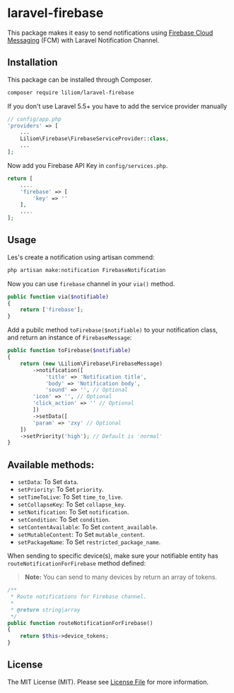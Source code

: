 # laravel-firebase
This package makes it easy to send notifications using [Firebase Cloud Messaging](https://firebase.google.com/docs/cloud-messaging/) (FCM) with Laravel Notification Channel.

## Installation

This package can be installed through Composer.

``` bash
composer require liliom/laravel-firebase
```

If you don't use Laravel 5.5+ you have to add the service provider manually

```php
// config/app.php
'providers' => [
    ...
    Liliom\Firebase\FirebaseServiceProvider::class,
    ...
];
```

Now add you Firebase API Key in `config/services.php`.

```php
return [
	....
    'firebase' => [
        'key' => ''
    ],
    ....
];
```

## Usage

Les's create a notification using artisan commend:

```bash
php artisan make:notification FirebaseNotification
```

Now you can use `firebase` channel in your `via()` method.

```php
public function via($notifiable)
{
    return ['firebase'];
}
```

Add a pubilc method `toFirebase($notifiable)` to your notification class, and return an instance of `FirebaseMessage`:

```php
public function toFirebase($notifiable)
{
    return (new \Liliom\Firebase\FirebaseMessage)
        ->notification([
            'title' => 'Notification title',
            'body' => 'Notification body',
            'sound' => '', // Optional
	    'icon' => '', // Optional
	    'click_action' => '' // Optional
        ])
        ->setData([
	    'param' => 'zxy' // Optional
	])
	->setPriority('high'); // Default is 'normal'
}
```

## Available methods:

- `setData`: To Set `data`.
- `setPriority`: To Set `priority`.
- `setTimeToLive`: To Set `time_to_live`.
- `setCollapseKey`: To Set `collapse_key`.
- `setNotification`: To Set `notification`.
- `setCondition`: To Set `condition`.
- `setContentAvailable`: To Set `content_available`.
- `setMutableContent`: To Set `mutable_content`.
- `setPackageName`: To Set `restricted_package_name`.

When sending to specific device(s), make sure your notifiable entity has `routeNotificationForFirebase` method defined:
> **Note:** You can send to many devices by return an array of tokens.

```php
/**
 * Route notifications for Firebase channel.
 *
 * @return string|array
 */
public function routeNotificationForFirebase()
{
    return $this->device_tokens;
}
```

## License

The MIT License (MIT). Please see [License File](LICENSE.md) for more information.
